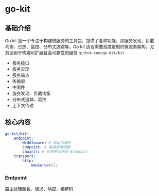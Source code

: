# go-kit


## 基础介绍


Go kit 是一个专注于构建微服务的工具包，提供了各种功能，如服务发现、负载均衡、日志、监控、分布式追踪等。Go kit 适合需要高度定制的微服务架构，尤其适用于构建可扩展且高可靠性的服务
`github.com/go-kit/kit`
- 服务接口
- 服务实现
- 服务端点
- 传输层
- 中间件
- 服务发现、负载均衡
- 分布式追踪、监控
- 上下文传递



## 核心内容
```yaml
go-kit/kit:
    endpoint:
        Middleware: # 路由中间件
        Endpoint: # 路由处理函数
        Chain(): # 应用中间件到 Endpoint
    transport:
        http:
            NewServer():
```



### Endpoint

路由处理函数、请求、响应、编解码